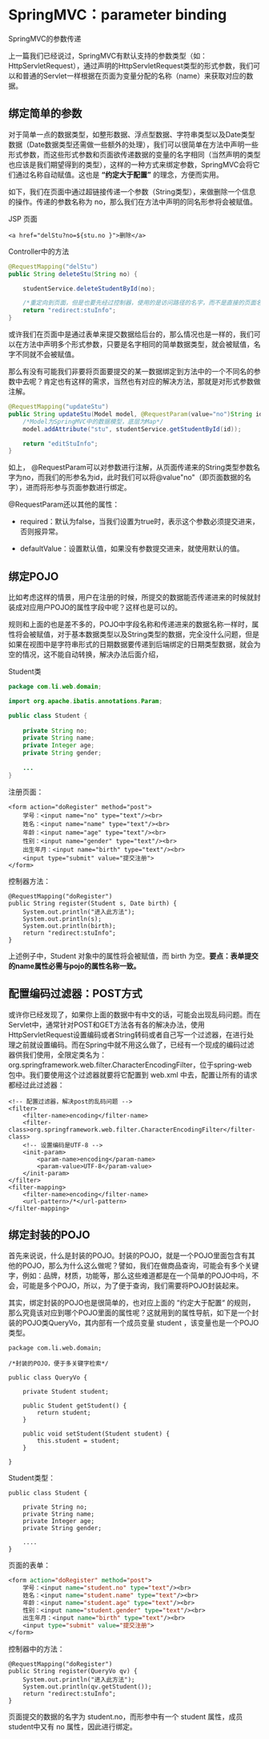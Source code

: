 # SpringMVC：parameter binding

SpringMVC的参数传递

上一篇我们已经说过，SpringMVC有默认支持的参数类型（如：HttpServletRequest），通过声明的HttpServletRequest类型的形式参数，我们可以和普通的Servlet一样根据在页面为变量分配的名称（name）来获取对应的数据。

## 绑定简单的参数

对于简单一点的数据类型，如整形数据、浮点型数据、字符串类型以及Date类型数据（Date数据类型还需做一些额外的处理），我们可以很简单在方法中声明一些形式参数，而这些形式参数和页面欲传递数据的变量的名字相同（当然声明的类型也应该是我们期望得到的类型），这样的一种方式来绑定参数，SpringMVC会将它们通过名称自动赋值。这也是 **“约定大于配置”** 的理念，方便而实用。

如下，我们在页面中通过超链接传递一个参数（String类型），来做删除一个信息的操作。传递的参数名称为 no，那么我们在方法中声明的同名形参将会被赋值。

JSP 页面

```
<a href="delStu?no=${stu.no }">删除</a>
```

Controller中的方法

```java
@RequestMapping("delStu")
public String deleteStu(String no) {

    studentService.deleteStudentById(no);

    /*重定向到页面，但是也要先经过控制器，使用的是访问路径的名字，而不是直接的页面名称*/
    return "redirect:stuInfo";
}
```

或许我们在页面中是通过表单来提交数据给后台的，那么情况也是一样的，我们可以在方法中声明多个形式参数，只要是名字相同的简单数据类型，就会被赋值，名字不同就不会被赋值。

那么有没有可能我们非要将页面要提交的某一数据绑定到方法中的一个不同名的参数中去呢？肯定也有这样的需求，当然也有对应的解决方法，那就是对形式参数做注解。

```java
@RequestMapping("updateStu")
public String updateStu(Model model, @RequestParam(value="no")String id) {
    /*Model为SpringMVC中的数据模型，底层为Map*/
    model.addAttribute("stu", studentService.getStudentById(id));

    return "editStuInfo";
}
```

如上， @RequestParam可以对参数进行注解，从页面传递来的String类型参数名字为no，而我们的形参名为id，此时我们可以将@value"no"（即页面数据的名字），进而将形参与页面参数进行绑定。

@RequestParam还以其他的属性：

- required：默认为false，当我们设置为true时，表示这个参数必须提交进来，否则报异常。

- defaultValue：设置默认值，如果没有参数提交进来，就使用默认的值。

## 绑定POJO

比如考虑这样的情景，用户在注册的时候，所提交的数据能否传递进来的时候就封装成对应用户POJO的属性字段中呢？这样也是可以的。

规则和上面的也是差不多的，POJO中字段名称和传递进来的数据名称一样时，属性将会被赋值，对于基本数据类型以及String类型的数据，完全没什么问题，但是如果在视图中是字符串形式的日期数据要传递到后端绑定的日期类型数据，就会为空的情况，这不能自动转换，解决办法后面介绍，

Student类

```java
package com.li.web.domain;

import org.apache.ibatis.annotations.Param;

public class Student {
	
	private String no;
	private String name;
	private Integer age;
	private String gender;
	
    ...
}

```

注册页面：

```language
<form action="doRegister" method="post">
    学号：<input name="no" type="text"/><br>
    姓名：<input name="name" type="text"/><br>
    年龄：<input name="age" type="text"/><br>
    性别：<input name="gender" type="text"/><br>
    出生年月：<input name="birth" type="text"/><br>
    <input type="submit" value="提交注册">
</form>
```

控制器方法：

```language
@RequestMapping("doRegister")
public String register(Student s, Date birth) {
    System.out.println("进入此方法");
    System.out.println(s);
    System.out.println(birth);
    return "redirect:stuInfo";
}
```

上述例子中，Student 对象中的属性将会被赋值，而 birth 为空。**要点：表单提交的name属性必需与pojo的属性名称一致。**

## 配置编码过滤器：POST方式

或许你已经发现了，如果你上面的数据中有中文的话，可能会出现乱码问题。而在Servlet中，通常针对POST和GET方法各有各的解决办法，使用HttpServletRequest设置编码或者String转码或者自己写一个过滤器，在进行处理之前就设置编码。而在Spring中就不用这么做了，已经有一个现成的编码过滤器供我们使用，全限定类名为：org.springframework.web.filter.CharacterEncodingFilter，位于spring-web 包中。我们要使用这个过滤器就要将它配置到 web.xml 中去，配置让所有的请求都经过此过滤器：

```language
<!-- 配置过滤器，解决post的乱码问题 -->
<filter>
    <filter-name>encoding</filter-name>
    <filter-class>org.springframework.web.filter.CharacterEncodingFilter</filter-class>
    <!-- 设置编码是UTF-8 -->
    <init-param>
        <param-name>encoding</param-name>
        <param-value>UTF-8</param-value>
    </init-param>
</filter>
<filter-mapping>
    <filter-name>encoding</filter-name>
    <url-pattern>/*</url-pattern>
</filter-mapping>
```

## 绑定封装的POJO

首先来说说，什么是封装的POJO。封装的POJO，就是一个POJO里面包含有其他的POJO，那么为什么这么做呢？譬如，我们在做商品查询，可能会有多个关键字，例如：品牌，材质，功能等，那么这些难道都是在一个简单的POJO中吗，不会，可能是多个POJO，所以，为了便于查询，我们需要将POJO封装起来。

其实，绑定封装的POJO也是很简单的，也对应上面的 “约定大于配置“ 的规则，那么究竟该对应到哪个POJO里面的属性呢？这就用到的属性导航，如下是一个封装的POJO类QueryVo，其内部有一个成员变量 student ，该变量也是一个POJO类型。

```language
package com.li.web.domain;

/*封装的POJO，便于多关键字检索*/

public class QueryVo {

	private Student student;

	public Student getStudent() {
		return student;
	}

	public void setStudent(Student student) {
		this.student = student;
	}

}

```

Student类型：

```language
public class Student {

	private String no;
	private String name;
	private Integer age;
	private String gender;

    ....
}
```

页面的表单：

```jsp
<form action="doRegister" method="post">
    学号：<input name="student.no" type="text"/><br>
    姓名：<input name="student.name" type="text"/><br>
    年龄：<input name="student.age" type="text"/><br>
    性别：<input name="student.gender" type="text"/><br>
    出生年月：<input name="birth" type="text"/><br>
    <input type="submit" value="提交注册">
</form>
```

控制器中的方法：

```language
@RequestMapping("doRegister")
public String register(QueryVo qv) {
    System.out.println("进入此方法");
    System.out.println(qv.getStudent());
    return "redirect:stuInfo";
}
```

页面提交的数据的名字为 student.no，而形参中有一个 student 属性，成员student中又有 no 属性，因此进行绑定。


